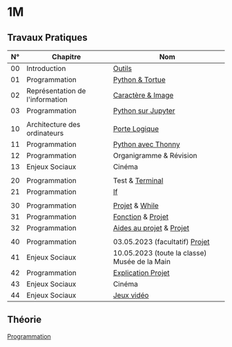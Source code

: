 # 1M

## Travaux Pratiques

| **N°** | **Chapitre**                    | **Nom**                                                 |
| :----: | ------------------------------- | ------------------------------------------------------- |
|   00   | Introduction                    | [Outils](1m/tp-00.md)                                   |
|   01   | Programmation                   | [Python & Tortue](1m/tp-01.md)                          |
|   02   | Représentation de l'information | [Caractère & Image](1m/tp-02.md)                        |
|   03   | Programmation                   | [Python sur Jupyter](1m/tp-03.md)                       |
|        |                                 |                                                         |
|   10   | Architecture des ordinateurs    | [Porte Logique](1m/tp-10.md)                            |
|   11   | Programmation                   | [Python avec Thonny](1m/tp-11.md)                       |
|   12   | Programmation                   | Organigramme & Révision                                 |
|   13   | Enjeux Sociaux                  | Cinéma                                                  |
|        |                                 |                                                         |
|   20   | Programmation                   | Test & [Terminal](1m/tp-20.md)                          |
|   21   | Programmation                   | [If](1m/tp-21.md#if)                                    |
|        |                                 |                                                         |
|   30   | Programmation                   | [Projet](1m/projet.md) & [While](1m/tp-21.md#while)     |
|   31   | Programmation                   | [Fonction](1m/tp-31.md) & [Projet](1m/projet.md)        |
|   32   | Programmation                   | [Aides au projet](1m/tp-32.md) & [Projet](1m/projet.md) |
|        |                                 |                                                         |
|   40   | Programmation                   | 03.05.2023 (facultatif) [Projet](1m/projet.md)          |
|   41   | Enjeux Sociaux                  | 10.05.2023 (toute la classe) Musée de la Main           |
|   42   | Programmation                   | [Explication Projet](1m/tp-42.md)                       |
|   43   | Enjeux Sociaux                  | Cinéma                                                  |
|   44   | Enjeux Sociaux                  | [Jeux vidéo](1m/tp-44.md)                               |

## Théorie

[Programmation](1m/programmation.md)

